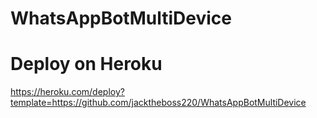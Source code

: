 # WhatsAppBotMultiDevice


# Deploy on Heroku

 https://heroku.com/deploy?template=https://github.com/jacktheboss220/WhatsAppBotMultiDevice
